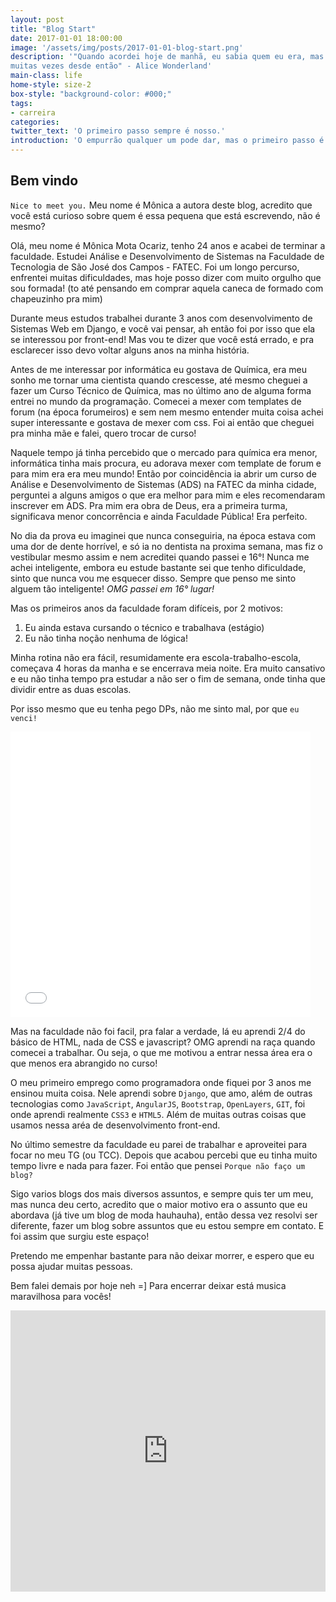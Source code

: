 ```yaml
---
layout: post
title: "Blog Start"
date: 2017-01-01 18:00:00
image: '/assets/img/posts/2017-01-01-blog-start.png'
description: '"Quando acordei hoje de manhã, eu sabia quem eu era, mas acho que já mudei
muitas vezes desde então" - Alice Wonderland'
main-class: life
home-style: size-2
box-style: "background-color: #000;"
tags:
- carreira
categories:
twitter_text: 'O primeiro passo sempre é nosso.'
introduction: 'O empurrão qualquer um pode dar, mas o primeiro passo é nosso, e este é  o meu.'
---
```


## Bem vindo


`Nice to meet you.` Meu nome é Mônica a autora deste blog, acredito que você
está curioso sobre quem é essa pequena que está escrevendo, não é mesmo?

Olá, meu nome é Mônica Mota Ocariz, tenho 24 anos e acabei de terminar a
faculdade. Estudei Análise e Desenvolvimento de Sistemas na Faculdade de
Tecnologia de São José dos Campos - FATEC. Foi um longo percurso, enfrentei
muitas dificuldades, mas hoje posso dizer com muito orgulho que sou formada!
(to até pensando em comprar aquela caneca de formado com chapeuzinho pra mim)

Durante meus estudos trabalhei durante 3 anos com desenvolvimento de
Sistemas Web em Django, e você vai pensar, ah então foi por isso que ela se
interessou por front-end! Mas vou te dizer que você está errado, e pra
esclarecer isso devo voltar alguns anos na minha história.

Antes de me interessar por informática eu gostava de Química, era meu sonho me
tornar uma cientista quando crescesse, até mesmo cheguei a fazer um Curso
Técnico de Química, mas no último ano de alguma forma entrei no mundo da
programação. Comecei a mexer com templates de forum (na época forumeiros) e sem
nem mesmo entender muita coisa achei super interessante
e gostava de mexer com css. Foi ai então que cheguei pra minha mãe e falei,
quero trocar de curso!

Naquele tempo já tinha percebido que o mercado para química era menor, informática
tinha mais procura, eu adorava mexer com template de forum e para mim era era meu mundo!
Então por coincidência ia abrir um curso de Análise e Desenvolvimento de
Sistemas (ADS) na FATEC da minha cidade, perguntei a alguns amigos o que era melhor
para mim e eles recomendaram inscrever em ADS. Pra mim era obra de Deus, era a
primeira turma, significava menor concorrência e ainda Faculdade Pública!
Era perfeito.

No dia da prova eu imaginei que nunca conseguiria, na época estava com uma
dor de dente horrível, e só ia no dentista na  proxima semana, mas fiz o
vestibular mesmo assim e nem acreditei quando passei e 16°! Nunca me achei
inteligente, embora eu estude bastante sei que tenho dificuldade, sinto que nunca
vou me esquecer disso. Sempre que penso me sinto alguem tão inteligente! <i>OMG
passei em 16° lugar!</i>

Mas os primeiros anos da faculdade foram difíceis, por 2 motivos:

1. Eu ainda estava cursando o técnico e trabalhava (estágio)
2. Eu não tinha noção nenhuma de lógica!

Minha rotina não era fácil, resumidamente era escola-trabalho-escola, começava
4 horas da manha e se encerrava meia noite. Era muito cansativo e eu não tinha
tempo pra estudar a não ser o fim de semana, onde tinha que dividir entre as
duas escolas.

Por isso mesmo que eu tenha pego DPs, não me sinto mal, por que `eu venci!`

<iframe src="//giphy.com/embed/cQNRp4QA8z7B6" width="480" height="457" frameBorder="0" class="giphy-embed" allowFullScreen></iframe>

Mas na faculdade não foi facil, pra falar a verdade, lá eu aprendi 2/4 do básico
 de HTML, nada de CSS e javascript? OMG aprendi na raça quando comecei a
 trabalhar. Ou seja, o que me motivou a entrar nessa área era o que menos era
 abrangido no curso!

 O meu primeiro emprego como programadora onde fiquei por 3 anos me ensinou
 muita coisa. Nele aprendi sobre `Django`, que amo, além de outras tecnologias
 como `JavaScript`, `AngularJS`, `Bootstrap`,  `OpenLayers`, `GIT`,
foi onde aprendi realmente  `CSS3` e `HTML5`. Além de muitas outras coisas que
usamos nessa aréa de desenvolvimento front-end.

No último semestre da faculdade eu parei de trabalhar e aproveitei para focar no
meu TG (ou TCC). Depois que acabou percebi que eu tinha muito tempo livre e nada para
fazer. Foi então que pensei `Porque não faço um blog?`

Sigo varios blogs dos mais diversos assuntos, e sempre quis ter um meu, mas nunca
deu certo, acredito que o maior motivo era o assunto que eu abordava
(já tive um blog de moda hauhauha), então dessa vez resolvi ser diferente, fazer um blog
sobre assuntos que eu estou sempre em contato. E foi assim que surgiu este espaço!

Pretendo me empenhar bastante para não deixar morrer, e espero que eu possa
ajudar muitas pessoas.

Bem falei demais por hoje neh =] Para encerrar deixar está musica maravilhosa para vocês!

<iframe width="100%" height="450" scrolling="no" frameborder="no" src="https://w.soundcloud.com/player/?url=https%3A//api.soundcloud.com/tracks/49374656&amp;auto_play=false&amp;hide_related=false&amp;show_comments=true&amp;show_user=true&amp;show_reposts=false&amp;visual=true"></iframe>
